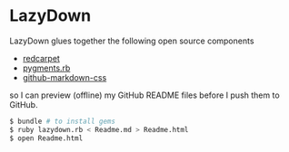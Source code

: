 # LazyDown

LazyDown glues together the following open source components

* [redcarpet](https://github.com/vmg/redcarpet)
* [pygments.rb](https://github.com/tmm1/pygments.rb)
* [github-markdown-css](https://github.com/sindresorhus/github-markdown-css)

so I can preview (offline) my GitHub README files before I push them to GitHub.

```bash
$ bundle # to install gems
$ ruby lazydown.rb < Readme.md > Readme.html
$ open Readme.html
```

